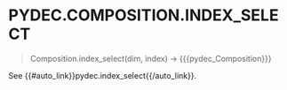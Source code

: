 # PYDEC.COMPOSITION.INDEX_SELECT
> Composition.index_select(dim, index) →  {{{pydec_Composition}}}

See {{#auto_link}}pydec.index_select{{/auto_link}}.